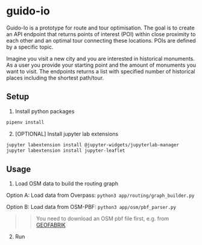 # guido-io

Guido-Io is a prototype for route and tour optimisation. The goal is to create an API 
endpoint that returns points of interest (POI) within close proximity to each other and 
an optimal tour connecting these locations. POIs are defined by a specific topic.

Imagine you visit a new city and you are interested in historical monuments. As a user
you provide your starting point and the amount of monuments you want to visit. The endpoints 
returns a list with specified number of historical places including the shortest path/tour.

## Setup

1) Install python packages

```Bash
pipenv install
```

2) [OPTIONAL] Install jupyter lab extensions

```Bash
jupyter labextension install @jupyter-widgets/jupyterlab-manager 
jupyter labextension install jupyter-leaflet
```

## Usage

1) Load OSM data to build the routing graph

Option A: Load data from Overpass: `python3 app/routing/graph_builder.py`

Option B: Load data from OSM-PBF: `python3 app/osm/pbf_parser.py`

>> You need to download an OSM pbf file first, e.g. from [GEOFABRIK](https://download.geofabrik.de/)

2) Run
